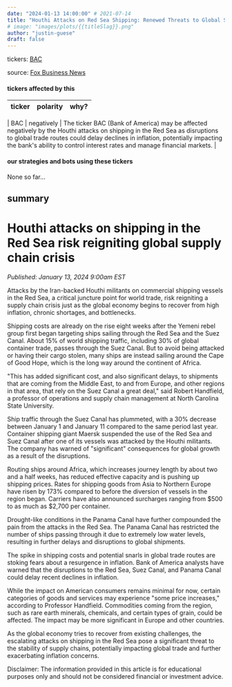 ```yaml
---
date: "2024-01-13 14:00:00" # 2021-07-14
title: "Houthi Attacks on Red Sea Shipping: Renewed Threats to Global Supply Chain Crisis"
# image: "images/plots/{{titleSlag}}.png"
author: "justin-guese"
draft: false
---
```

tickers:  <a href='https://finance.yahoo.com/quote/BAC' target='_blank'>BAC</a>

source: <a href='https://www.foxbusiness.com/economy/houthi-red-sea-attacks-risk-reigniting-global-supply-chain-crisis' target='_blank'>Fox Business News</a>

#### tickers affected by this

| ticker | polarity | why? |
|------------|------------|------------|

| BAC | negatively | The ticker BAC (Bank of America) may be affected negatively by the Houthi attacks on shipping in the Red Sea as disruptions to global trade routes could delay declines in inflation, potentially impacting the bank's ability to control interest rates and manage financial markets. |


#### our strategies and bots using these tickers

None so far...

## summary

# Houthi attacks on shipping in the Red Sea risk reigniting global supply chain crisis

*Published: January 13, 2024 9:00am EST*

Attacks by the Iran-backed Houthi militants on commercial shipping vessels in the Red Sea, a critical juncture point for world trade, risk reigniting a supply chain crisis just as the global economy begins to recover from high inflation, chronic shortages, and bottlenecks.

Shipping costs are already on the rise eight weeks after the Yemeni rebel group first began targeting ships sailing through the Red Sea and the Suez Canal. About 15% of world shipping traffic, including 30% of global container trade, passes through the Suez Canal. But to avoid being attacked or having their cargo stolen, many ships are instead sailing around the Cape of Good Hope, which is the long way around the continent of Africa.

"This has added significant cost, and also significant delays, to shipments that are coming from the Middle East, to and from Europe, and other regions in that area, that rely on the Suez Canal a great deal," said Robert Handfield, a professor of operations and supply chain management at North Carolina State University.

Ship traffic through the Suez Canal has plummeted, with a 30% decrease between January 1 and January 11 compared to the same period last year. Container shipping giant Maersk suspended the use of the Red Sea and Suez Canal after one of its vessels was attacked by the Houthi militants. The company has warned of "significant" consequences for global growth as a result of the disruptions.

Routing ships around Africa, which increases journey length by about two and a half weeks, has reduced effective capacity and is pushing up shipping prices. Rates for shipping goods from Asia to Northern Europe have risen by 173% compared to before the diversion of vessels in the region began. Carriers have also announced surcharges ranging from $500 to as much as $2,700 per container.

Drought-like conditions in the Panama Canal have further compounded the pain from the attacks in the Red Sea. The Panama Canal has restricted the number of ships passing through it due to extremely low water levels, resulting in further delays and disruptions to global shipments.

The spike in shipping costs and potential snarls in global trade routes are stoking fears about a resurgence in inflation. Bank of America analysts have warned that the disruptions to the Red Sea, Suez Canal, and Panama Canal could delay recent declines in inflation.

While the impact on American consumers remains minimal for now, certain categories of goods and services may experience "some price increases," according to Professor Handfield. Commodities coming from the region, such as rare earth minerals, chemicals, and certain types of grain, could be affected. The impact may be more significant in Europe and other countries.

As the global economy tries to recover from existing challenges, the escalating attacks on shipping in the Red Sea pose a significant threat to the stability of supply chains, potentially impacting global trade and further exacerbating inflation concerns.

Disclaimer: The information provided in this article is for educational purposes only and should not be considered financial or investment advice.
